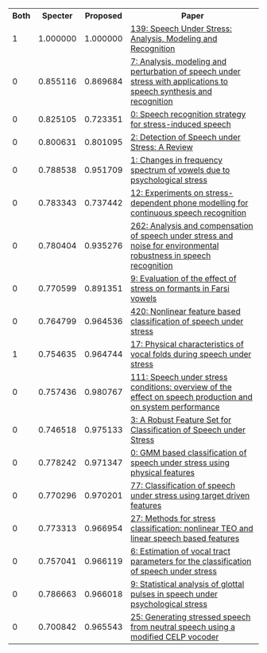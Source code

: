 <html><table><tr>
<th>Both</th>
<th>Specter</th>
<th>Proposed</th>
<th>Paper</th>
</tr>
<tr>
<td>1</td>
<td>1.000000</td>
<td>1.000000</td>
<td><a href="https://www.semanticscholar.org/paper/9ad95e7f3c6814c2c599eed9b7f3e5f15c83fd36">139: Speech Under Stress: Analysis, Modeling and Recognition</a></td>
</tr>
<tr>
<td>0</td>
<td>0.855116</td>
<td>0.869684</td>
<td><a href="https://www.semanticscholar.org/paper/cd97c6d1b3c3c543c7ee7c73a4720b2ad8b10118">7: Analysis, modeling and perturbation of speech under stress with applications to speech synthesis and recognition</a></td>
</tr>
<tr>
<td>0</td>
<td>0.825105</td>
<td>0.723351</td>
<td><a href="https://www.semanticscholar.org/paper/cb0952d9ef80efbce90d3b624de40d3d5b09b971">0: Speech recognition strategy for stress-induced speech</a></td>
</tr>
<tr>
<td>0</td>
<td>0.800631</td>
<td>0.801095</td>
<td><a href="https://www.semanticscholar.org/paper/d05014696e3a0aa321659b36d1862d56d8ded58c">2: Detection of Speech under Stress: A Review</a></td>
</tr>
<tr>
<td>0</td>
<td>0.788538</td>
<td>0.951709</td>
<td><a href="https://www.semanticscholar.org/paper/15ce9834cf3350f11a0517de77de5e1bf2d1486a">1: Changes in frequency spectrum of vowels due to psychological stress</a></td>
</tr>
<tr>
<td>0</td>
<td>0.783343</td>
<td>0.737442</td>
<td><a href="https://www.semanticscholar.org/paper/88f2b997151f17274a4d7a764d9d823fd84c22d4">12: Experiments on stress-dependent phone modelling for continuous speech recognition</a></td>
</tr>
<tr>
<td>0</td>
<td>0.780404</td>
<td>0.935276</td>
<td><a href="https://www.semanticscholar.org/paper/6e4228e0528419897728d1e493266ce39b67a2f7">262: Analysis and compensation of speech under stress and noise for environmental robustness in speech recognition</a></td>
</tr>
<tr>
<td>0</td>
<td>0.770599</td>
<td>0.891351</td>
<td><a href="https://www.semanticscholar.org/paper/70518359f2cefac2fde5801c8a385da2208e6cc9">9: Evaluation of the effect of stress on formants in Farsi vowels</a></td>
</tr>
<tr>
<td>0</td>
<td>0.764799</td>
<td>0.964536</td>
<td><a href="https://www.semanticscholar.org/paper/e3d0fec996571f62849e09d5196fe3d3e3e06487">420: Nonlinear feature based classification of speech under stress</a></td>
</tr>
<tr>
<td>1</td>
<td>0.754635</td>
<td>0.964744</td>
<td><a href="https://www.semanticscholar.org/paper/3b5f1e6aed6710c5cba702b87dc9b2e5d3135107">17: Physical characteristics of vocal folds during speech under stress</a></td>
</tr>
<tr>
<td>0</td>
<td>0.757436</td>
<td>0.980767</td>
<td><a href="https://www.semanticscholar.org/paper/1842c18c3b941fa8a1b57f9d1919009c8ea8fad0">111: Speech under stress conditions: overview of the effect on speech production and on system performance</a></td>
</tr>
<tr>
<td>0</td>
<td>0.746518</td>
<td>0.975133</td>
<td><a href="https://www.semanticscholar.org/paper/1b90b79b9ed70597a61d6d45c1d52e97ac32116f">3: A Robust Feature Set for Classification of Speech under Stress</a></td>
</tr>
<tr>
<td>0</td>
<td>0.778242</td>
<td>0.971347</td>
<td><a href="https://www.semanticscholar.org/paper/490f7895c265527216e45553bf1c2a166a09be8a">0: GMM based classification of speech under stress using physical features</a></td>
</tr>
<tr>
<td>0</td>
<td>0.770296</td>
<td>0.970201</td>
<td><a href="https://www.semanticscholar.org/paper/89039069567186ba0c1fa04775af52c6c2f65803">77: Classification of speech under stress using target driven features</a></td>
</tr>
<tr>
<td>0</td>
<td>0.773313</td>
<td>0.966954</td>
<td><a href="https://www.semanticscholar.org/paper/d5a1382b81a92f2156df67590c4d8c67c4f9553d">27: Methods for stress classification: nonlinear TEO and linear speech based features</a></td>
</tr>
<tr>
<td>0</td>
<td>0.757041</td>
<td>0.966119</td>
<td><a href="https://www.semanticscholar.org/paper/aa62f0ee7bf19ca1cc011e1eb999f14c201a52ae">6: Estimation of vocal tract parameters for the classification of speech under stress</a></td>
</tr>
<tr>
<td>0</td>
<td>0.786663</td>
<td>0.966018</td>
<td><a href="https://www.semanticscholar.org/paper/4a7ff0978ae243a984ca3c05bedf01023cd0011f">9: Statistical analysis of glottal pulses in speech under psychological stress</a></td>
</tr>
<tr>
<td>0</td>
<td>0.700842</td>
<td>0.965543</td>
<td><a href="https://www.semanticscholar.org/paper/804949a319be33783900bd99867260881309afd1">25: Generating stressed speech from neutral speech using a modified CELP vocoder</a></td>
</tr>
</table></html>
